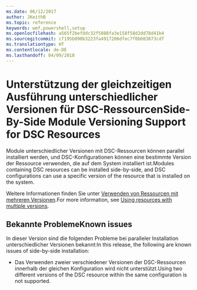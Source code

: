 ```yaml
---
ms.date: 06/12/2017
author: JKeithB
ms.topic: reference
keywords: wmf,powershell,setup
ms.openlocfilehash: a565f2befddc32f5088fa3e158f58d2dd78d41b4
ms.sourcegitcommit: cf195b090b3223fa4917206dfec7f0b603873cdf
ms.translationtype: HT
ms.contentlocale: de-DE
ms.lasthandoff: 04/09/2018
---
```

# <a name="side-by-side-module-versioning-support-for-dsc-resources"></a><span data-ttu-id="a2390-102">Unterstützung der gleichzeitigen Ausführung unterschiedlicher Versionen für DSC-Ressourcen</span><span class="sxs-lookup"><span data-stu-id="a2390-102">Side-By-Side Module Versioning Support for DSC Resources</span></span>

<span data-ttu-id="a2390-103">Module unterschiedlicher Versionen mit DSC-Ressourcen können parallel installiert werden, und DSC-Konfigurationen können eine bestimmte Version der Ressource verwenden, die auf dem System installiert ist.</span><span class="sxs-lookup"><span data-stu-id="a2390-103">Modules containing DSC resources can be installed side-by-side, and DSC configurations can use a specific version of the resource that is installed on the system.</span></span>

<span data-ttu-id="a2390-104">Weitere Informationen finden Sie unter [Verwenden von Ressourcen mit mehreren Versionen](https://msdn.microsoft.com/powershell/dsc/sxsresource).</span><span class="sxs-lookup"><span data-stu-id="a2390-104">For more information, see [Using resources with multiple versions](https://msdn.microsoft.com/powershell/dsc/sxsresource).</span></span>

## <a name="known-issues"></a><span data-ttu-id="a2390-105">Bekannte Probleme</span><span class="sxs-lookup"><span data-stu-id="a2390-105">Known issues</span></span>

<span data-ttu-id="a2390-106">In dieser Version sind die folgenden Probleme bei paralleler Installation unterschiedlicher Versionen bekannt:</span><span class="sxs-lookup"><span data-stu-id="a2390-106">In this release, the following are known issues of side-by-side installation:</span></span>

-   <span data-ttu-id="a2390-107">Das Verwenden zweier verschiedener Versionen der DSC-Ressourcen innerhalb der gleichen Konfiguration wird nicht unterstützt.</span><span class="sxs-lookup"><span data-stu-id="a2390-107">Using two different versions of the DSC resource within the same configuration is not supported.</span></span>